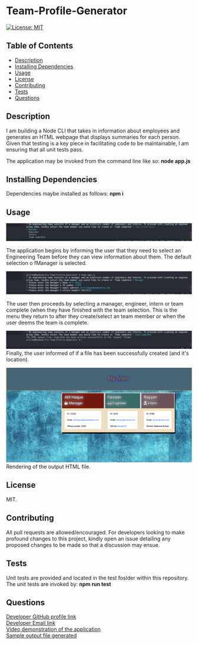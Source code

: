 # Team-Profile-Generator
[![License: MIT](https://img.shields.io/badge/License-MIT-yellow.svg)](https://opensource.org/licenses/MIT)

## Table of Contents
  * [Description](#description)
  * [Installing Dependencies](#installing-dependencies)
  * [Usage](#usage)
  * [License](#license)
  * [Contributing](#contributing)
  * [Tests](#tests)
  * [Questions](#questions)

## Description
I am building a Node CLI that takes in information about employees and generates an HTML webpage that displays summaries for each person. Given that testing is a key piece in facilitating  code to be  maintainable, I am ensuring that all unit tests pass.

The application may be invoked from the command line like so:
**node app.js**

## Installing Dependencies
 Dependencies maybe installed as follows:
 **npm i**

## Usage
  
![](images/img1.png)
  
The application begins by informing the user that they need to select an Engineering Team before they can view information about them. The default selection o fManager is selected. 
 
![](images/img2.png)
  
The user then proceeds by selecting a manager, engineer, intern or team complete (when they have finished with the team selection. This is the menu they return to after they create/select an team member or when the user deems the team is complete.

![](images/img5.png)
Finally, the user informed of if a file has been successfully created (and it's location).
 
![](images/img4.png)
 Rendering of the output HTML file.

## License
MIT.
 
## Contributing
All pull requests are allowed/encouraged. For developers looking to make profound changes to this project, kindly open an issue detailing any proposed changes to be made so that a discussion may ensue.
 
## Tests
Unit tests are provided and located in the test foslder within this repository. The unit tests are invoked by: 
**npm run test**


## Questions
[Developer GitHub profile link](https://github.com/atifih)  
[Developer Email link](mailto:atif.haque@gmail.com)  
[Video demonstration of the application](https://drive.google.com/file/d/1Ebs_cqdhx2Y1BZ86jdnBwH6snvOJ7whg/view)  
[Sample output file generated](output/sampleTeam.html)

